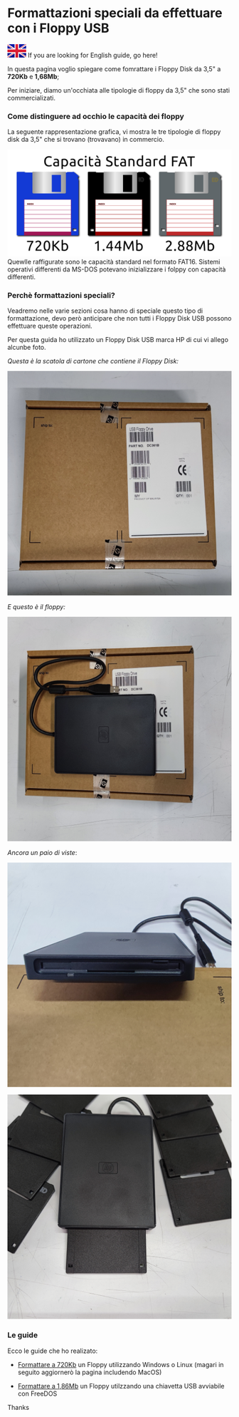 # Formattazioni speciali da effettuare con i Floppy USB

![GB](/assets/flag_gb.png) If you are looking for English guide, go here!

In questa pagina voglio spiegare come fomrattare i Floppy Disk da 3,5" a **720Kb** e **1,68Mb**;

Per iniziare, diamo un'occhiata alle tipologie di floppy da 3,5" che sono stati commercializati.

### Come distinguere ad occhio le capacità dei floppy
La seguente rappresentazione grafica, vi mostra le tre tipologie di floppy disk da 3,5" che si trovano (trovavano) in commercio.

![FDD](/assets/it-floppy-35.png)
Quewlle raffigurate sono le capacità standard nel formato FAT16. Sistemi operativi differenti da MS-DOS potevano inizializzare i folppy con capacità differenti.

### Perchè formattazioni speciali?

Veadremo nelle varie sezioni cosa hanno di speciale questo tipo di formattazione, devo però anticipare che non tutti i Floppy Disk USB possono effettuare queste operazioni.

Per questa guida ho utilizzato un Floppy Disk USB marca HP di cui vi allego alcunbe foto.

*Questa è la scatola di cartone che contiene il Floppy Disk:*

![Carton Box](assets/IMG_20210914_165558.jpg)

*E questo è il floppy:*

![Floppy](assets/IMG_20210914_165627.jpg)

*Ancora un paio di viste*:

![One](assets/IMG_20210914_165647.jpg)

![Two](assets/IMG_20210914_165741.jpg)

### Le guide

Ecco le guide che ho realizato:

- [Formattare a 720Kb](/720Kb-it.md) un Floppy utilizzando Windows o Linux (magari in seguito aggiornerò la pagina includendo MacOS)

- [Formattare a 1,86Mb](/168Mb-it.md) un Floppy utilzzando una chiavetta USB avviabile con FreeDOS

Thanks
